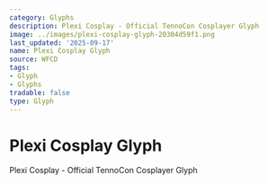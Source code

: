 ```yaml
---
category: Glyphs
description: Plexi Cosplay - Official TennoCon Cosplayer Glyph
image: ../images/plexi-cosplay-glyph-20304d59f1.png
last_updated: '2025-09-17'
name: Plexi Cosplay Glyph
source: WFCD
tags:
- Glyph
- Glyphs
tradable: false
type: Glyph
---
```


# Plexi Cosplay Glyph

Plexi Cosplay - Official TennoCon Cosplayer Glyph

